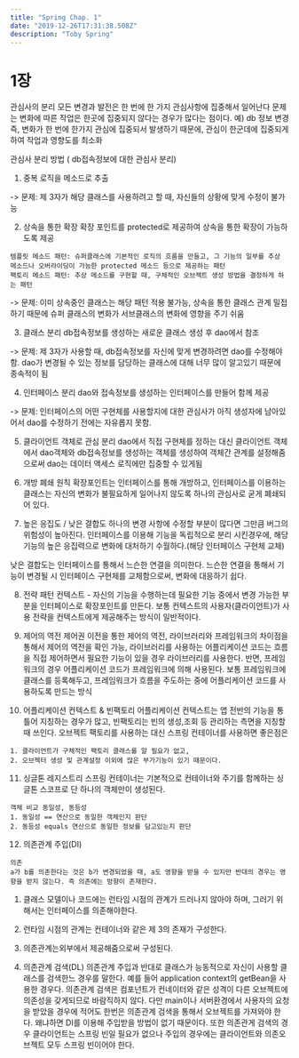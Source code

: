 ```yaml
---
title: "Spring Chap. 1"
date: "2019-12-26T17:31:38.508Z"
description: "Toby Spring"
---
```


# 1장
관심사의 분리
모든 변경과 발전은 한 번에 한 가지 관심사항에 집중해서 일어난다
문제는 변화에 따른 작업은 한곳에 집중되지 않다는 경우가 많다는 점이다. 예) db 정보 변경
즉, 변화가 한 번에 한가지 관심에 집중되서 발생하기 때문에, 관심이 한군데에 집중되게 하여 작업과 영향도를 최소화

관심사 분리 방법 ( db접속정보에 대한 관심사 분리) 
1. 중복 로직을 메소드로 추출

-> 문제: 제 3자가 해당 클래스를 사용하려고 할 때, 자신들의 상황에 맞게 수정이 불가능

2. 상속을 통한 확장
확장 포인트를 protected로 제공하여 상속을 통한 확장이 가능하도록 제공
```
템플릿 메소드 패턴: 슈퍼클래스에 기본적인 로직의 흐름을 만들고, 그 기능의 일부를 추상 메소드나 오버라이딩이 가능한 protected 메소드 등으로 제공하는 패턴
팩토리 메소드 패턴: 추상 메소드를 구현할 때, 구체적인 오브젝트 생성 방법을 결정하게 하는 패턴
```

-> 문제: 이미 상속중인 클래스는 해당 패턴 적용 불가능, 상속을 통한 클래스 관계 밀접하기 때문에 
슈퍼 클래스의 변화가 서브클래스의 변화에 영향을 주기 쉬움

3. 클래스 분리
db접속정보를 생성하는 새로운 클래스 생성 후 dao에서 참조

-> 문제: 제 3자가 사용할 때, db접속정보를 자신에 맞게 변경하려면 dao를 수정해야 함.
dao가 변경될 수 있는 정보를 담당하는 클래스에 대해 너무 많이 알고있기 때문에 종속적이 됨

4. 인터페이스 분리
dao와 접속정보를 생성하는 인터페이스를 만들어 함께 제공

-> 문제: 인터페이스의 어떤 구현체를 사용할지에 대한 관심사가 아직 생성자에 남아있어서 dao를 수정하기 전에는 자유롭지 못함.

5. 클라이언트 객체로 관심 분리
dao에서 직접 구현체를 정하는 대신 클라이언트 객체에서 dao객체와 db접속정보를 생성하는 객체를 생성하여 객체간 관계를 설정해줌으로써
dao는 데이터 액세스 로직에만 집중할 수 있게됨

6. 개방 폐쇄 원칙
확장포인트는 인터페이스를 통해 개방하고, 인터페이스를 이용하는 클래스는 자신의 변화가 불필요하게 일어나지 않도록 하나의 관심사로 굳게 폐쇄되어 있다.

7. 높은 응집도 / 낮은 결합도
하나의 변경 사항에 수정할 부분이 많다면 그만큼 버그의 위험성이 높아진다. 인터페이스를 이용해 기능을 독립적으로 분리 시킨경우에,
해당 기능의 높은 응집력으로 변화에 대처하기 수월하다.(해당 인터페이스 구현체 교체)

낮은 결합도는 인터페이스를 통해서 느슨한 연결을 의미한다. 느슨한 연결을 통해서 기능이 변경될 시 인터페이스 구현체를 교체함으로써, 
변화에 대응하기 쉽다.

8. 전략 패턴
컨텍스트 - 자신의 기능을 수행하는데 필요한 기능 중에서 변경 가능한 부분을 인터페이스로 확장포인트를 만든다.
보통 컨텍스트의 사용자(클라이언트)가 사용 전략을 컨텍스트에게 제공해주는 방식이 일반적이다.


9. 제어의 역전
제어권 이전을 통한 제어의 역전, 라이브러리와 프레임워크의 차이점을 통해서 제어의 역전을 확인 가능,
라이브러리를 사용하는 어플리케이션 코드는 흐름을 직접 제어하면서 필요한 기능이 있을 경우 라이브러리를 사용한다.
반면, 프레임워크의 경우 어플리케이션 코드가 프레임워크에 의해 사용된다. 보통 프레임워크에 클래스를 등록해두고,
프레임워크가 흐름을 주도하는 중에 어플리케이션 코드를 사용하도록 만드는 방식

10. 어플리케이션 컨텍스트 & 빈팩토리 
어플리케이션 컨텍스트는 앱 전반의 기능을 통틀어 지칭하는 경우가 많고, 빈팩토리는 빈의 생성,조회 등 관리하는 측면을 지칭할 때 쓰인다.
오브젝트 팩토리를 사용하는 대신 스프링 컨테이너를 사용하면 좋은점은 
```
1. 클라이언트가 구체적인 팩토리 클래스를 알 필요가 없고,
2. 오브젝터 생성 및 관계설정 이외에 많은 부가기능이 있기 때문이다.
```
 
11. 싱글톤 레지스트리 
스프링 컨테이너는 기본적으로 컨테이너와 주기를 함께하는 싱글톤 스코프로 단 하나의 객체만이 생성된다.    
```
객체 비교 동일성, 동등성
1. 동일성 == 연산으로 동일한 객체인지 판단
2. 동등성 equals 연산으로 동일한 정보를 담고있는지 판단
```
12. 의존관계 주입(DI)
```
의존
a가 b를 의존한다는 것은 b가 변경되었을 때, a도 영향을 받을 수 있지만 반대의 경우는 영향을 받지 않는다. 즉 의존에는 방향이 존재한다.
```
1. 클래스 모델이나 코드에는 런타임 시점의 관계가 드러나지 않아야 하며, 그러기 위해서는 인터페이스를 의존해야한다.
2. 런타임 시점의 관계는 컨테이너와 같은 제 3의 존재가 구성한다.
3. 의존관계는외부에서 제공해줌으로써 구성된다.

13. 의존관계 검색(DL)
의존관계 주입과 반대로 클래스가 능동적으로 자신이 사용할 클래스를 검색한느 경우를 말한다. 예를 들어 application context의 getBean을 사용한 경우다.
의존관계 검색은 컴포넌트가 컨네이터와 같은 성격이 다른 오브젝트에 의존성을 갖게되므로 바람직하지 않다.
다만 main이나 서버환경에서 사용자의 요청을 받았을 경우에 적어도 한번은 의존관계 검색을 통해서 오브젝트를 가져와야 한다. 왜냐하면 DI를 이용해 주입받을 방법이 없기 때문이다.
또한 의존관게 검색의 경우 클라이언트는 스프링 빈일 필요가 없으나 주입의 경우에는 클라이언트와 의존오브젝트 모두 스프링 빈이어야 한다.